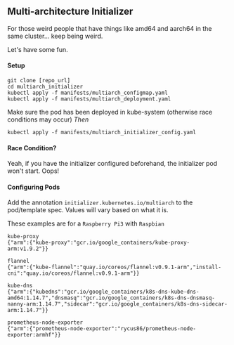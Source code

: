 ## Multi-architecture Initializer

For those weird people that have things like amd64 and aarch64 in the same cluster... keep being weird.

Let's have some fun.

#### Setup

```
git clone [repo_url]
cd multiarch_initializer
kubectl apply -f manifests/multiarch_configmap.yaml
kubectl apply -f manifests/multiarch_deployment.yaml
```
Make sure the pod has been deployed in kube-system (otherwise race conditions may occur)
*Then*
```
kubectl apply -f manifests/multiarch_initializer_config.yaml
```

#### Race Condition?
Yeah, if you have the initializer configured beforehand, the initializer pod won't start. Oops!

#### Configuring Pods

Add the annotation `initializer.kubernetes.io/multiarch` to the pod/template spec. Values will vary based on what it is.

These examples are for a `Raspberry Pi3` with `Raspbian`
```
kube-proxy
{"arm":{"kube-proxy":"gcr.io/google_containers/kube-proxy-arm:v1.9.2"}}

flannel
{"arm":{"kube-flannel":"quay.io/coreos/flannel:v0.9.1-arm","install-cni":"quay.io/coreos/flannel:v0.9.1-arm"}}

kube-dns
{"arm":{"kubedns":"gcr.io/google_containers/k8s-dns-kube-dns-amd64:1.14.7","dnsmasq":"gcr.io/google_containers/k8s-dns-dnsmasq-nanny-arm:1.14.7","sidecar":"gcr.io/google_containers/k8s-dns-sidecar-arm:1.14.7"}}

prometheus-node-exporter
{"arm":{"prometheus-node-exporter":"rycus86/prometheus-node-exporter:armhf"}}
```
